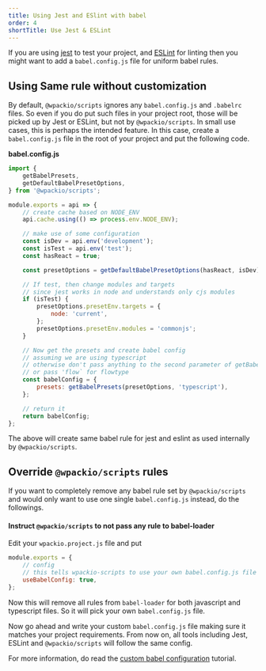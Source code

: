 ```yaml
---
title: Using Jest and ESlint with babel
order: 4
shortTitle: Use Jest & ESLint
---
```


If you are using [jest](https://jestjs.io) to test your project, and [ESLint](https://eslint.org)
for linting then you might want to add a `babel.config.js` file for uniform
babel rules.

## Using Same rule without customization

By default, `@wpackio/scripts` ignores any `babel.config.js` and `.babelrc` files.
So even if you do put such files in your project root, those will be picked up
by Jest or ESLint, but not by `@wpackio/scripts`. In small use cases, this is
perhaps the intended feature. In this case, create a `babel.config.js` file
in the root of your project and put the following code.

**babel.config.js**

```js
import {
	getBabelPresets,
	getDefaultBabelPresetOptions,
} from '@wpackio/scripts';

module.exports = api => {
	// create cache based on NODE_ENV
	api.cache.using(() => process.env.NODE_ENV);

	// make use of some configuration
	const isDev = api.env('development');
	const isTest = api.env('test');
	const hasReact = true;

	const presetOptions = getDefaultBabelPresetOptions(hasReact, isDev);

	// If test, then change modules and targets
	// since jest works in node and understands only cjs modules
	if (isTest) {
		presetOptions.presetEnv.targets = {
			node: 'current',
		};
		presetOptions.presetEnv.modules = 'commonjs';
	}

	// Now get the presets and create babel config
	// assuming we are using typescript
	// otherwise don't pass anything to the second parameter of getBabelPresets
	// or pass 'flow` for flowtype
	const babelConfig = {
		presets: getBabelPresets(presetOptions, 'typescript'),
	};

	// return it
	return babelConfig;
};
```

The above will create same babel rule for jest and eslint as used internally by
`@wpackio/scripts`.

## Override `@wpackio/scripts` rules

If you want to completely remove any babel rule set by `@wpackio/scripts`
and would only want to use one single `babel.config.js` instead, do the followings.

#### Instruct `@wpackio/scripts` to not pass any rule to babel-loader

Edit your `wpackio.project.js` file and put

```js
module.exports = {
	// config
	// this tells wpackio-scripts to use your own babel.config.js file
	useBabelConfig: true,
};
```

Now this will remove all rules from `babel-loader` for both javascript and
typescript files. So it will pick your own `babel.config.js` file.

Now go ahead and write your custom `babel.config.js` file making sure it matches
your project requirements. From now on, all tools including Jest, ESLint and
`@wpackio/scripts` will follow the same config.

For more information, do read the [custom babel configuration](/tutorials/adding-custom-babel-config/)
tutorial.

